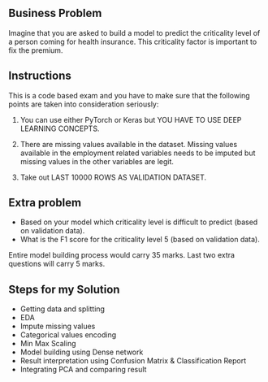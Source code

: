 Business Problem
-

Imagine that you are asked to build a model to predict the criticality level of a person coming for health insurance. This criticality factor is important to fix the premium.	
	
Instructions	
-
	
This is a code based exam and you have to make sure that the following points are taken into consideration seriously:	
	
1. You can use either PyTorch or Keras but YOU  HAVE TO USE DEEP LEARNING CONCEPTS.

2. There are missing values available in the dataset. Missing values available in the employment related variables needs to be imputed but missing values in the other variables are legit.

3. Take out LAST 10000 ROWS AS VALIDATION DATASET.

Extra problem
-
	
- Based on your model which criticality level is difficult to predict (based on validation data).
- What is the F1 score for the criticality level 5 (based on validation data).
	
	
Entire model building process would carry 35 marks. Last two extra questions will carry 5 marks.

Steps for my Solution
-

- Getting data and splitting
- EDA
- Impute missing values
- Categorical values encoding
- Min Max Scaling
- Model building using Dense network
- Result interpretation using Confusion Matrix & Classification Report
- Integrating PCA and comparing result
